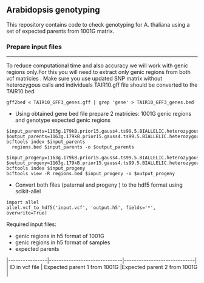 ## Arabidopsis genotyping 
This repository contains code to check genotyping for A. thaliana using a set of expected parents from 1001G matrix. 

### Prepare input files
------
To reduce computational time and also accuracy we will work with genic regions only.For this you will need to extract only genic regions from both vcf matricies . Make sure you use updated SNP matrix without heterozygous calls and individuals
TAIR10.gff file should be converted to the TAIR10.bed

```
gff2bed < TAIR10_GFF3_genes.gff | grep 'gene' > TAIR10_GFF3_genes.bed
```
- Using obtained gene bed file prepare 2 matricies: 1001G genic regions and genotype expected genic regions
```
$input_parents=1163g.179kB.prior15.gauss4.ts99.5.BIALLELIC.heterozygous_acc_removed.hetmasked.vcf.gz
$output_parents=1163g.179kB.prior15.gauss4.ts99.5.BIALLELIC.heterozygous_acc_removed.hetmasked.genes.vcf.gz
bcftools index $input_parents
  regions.bed $input_parents -o $output_parents
```
```
$input_progeny=1163g.179kB.prior15.gauss4.ts99.5.BIALLELIC.heterozygous_acc_removed.hetmasked.vcf.gz
$output_progeny=1163g.179kB.prior15.gauss4.ts99.5.BIALLELIC.heterozygous_acc_removed.hetmasked.genes.vcf.gz
bcftools index $input_progeny
bcftools view -R regions.bed $input_progeny -o $output_progeny
```
- Convert both files (paternal and progeny ) to the hdf5 format using scikit-allel
```
import allel
allel.vcf_to_hdf5('input.vcf', 'output.h5', fields='*', overwrite=True)
```

Required input files:
- genic regions in h5 format of 1001G
- genic regions in h5 format of samples 
- expected parents

|----------------|------------------------------|-----------------------------|
| ID in vcf file | Expected parent 1 from 1001G |Expected parent 2 from 1001G |


  
